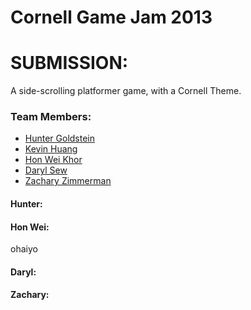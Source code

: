 Cornell Game Jam 2013
=====================

<h1>SUBMISSION:</h1>
<p>A side-scrolling platformer game, with a Cornell Theme.</p>

<h3>Team Members:</h3>
<ul>
  <li><a href="#hunter">Hunter Goldstein</a></li>
  <li><a href="#kevin">Kevin Huang</a></li>
  <li><a href="#honwei">Hon Wei Khor</a></li>
  <li><a href="#daryl">Daryl Sew</a></li>
  <li><a href="#zachary">Zachary Zimmerman</a></li>
</ul>

<h4 id="hunter">Hunter:</h4>
<p></p>

<h4 id="honwei">Hon Wei:</h4>
<p>ohaiyo</p>

<h4 id="daryl">Daryl:</h4>
<p></p>

<h4 id="zachary">Zachary:</h4>
<p></p>